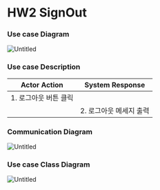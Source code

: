 # HW2 SignOut

### Use case Diagram

![Untitled](HW2%20SignOut%203f67d569ee8247aea6e5b5364ec96cb9/Untitled.png)

### Use case Description

| Actor Action | System Response |
| --- | --- |
| 1. 로그아웃 버튼 클릭 |  |
|  | 2. 로그아웃 메세지 출력 |

### Communication Diagram

![Untitled](HW2%20SignOut%203f67d569ee8247aea6e5b5364ec96cb9/Untitled%201.png)

### Use case Class Diagram

![Untitled](HW2%20SignOut%203f67d569ee8247aea6e5b5364ec96cb9/Untitled%202.png)